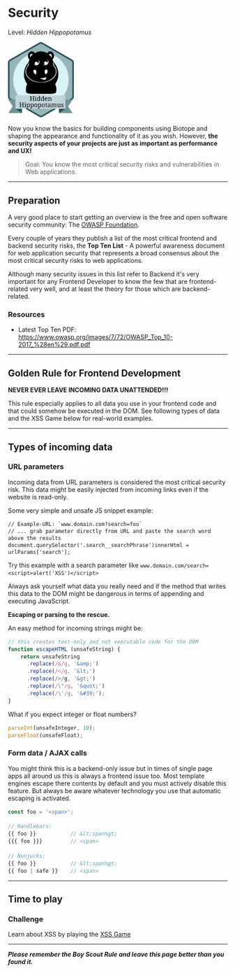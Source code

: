 # Security
Level: *Hidden Hippopotamus*

<img src="./assets/hippo_badge.svg" width="30%" height="auto" alt="hidden_hippopotamus">

Now you know the basics for building components using Biotope and shaping the appearance and functionality of it as you wish. However, **the security aspects of your projects are just as important as performance and UX!**

> Goal: You know the most critical security risks and vulnerabilities in Web applications.

---

## Preparation

A very good place to start getting an overview is the free and open software security community: The [OWASP Foundation](https://www.owasp.org/).

Every couple of years they publish a list of the most critical frontend and backend security risks, the **Top Ten List** - A powerful awareness document for web application security that represents a broad consensus about the most critical security risks to web applications.

Although many security issues in this list refer to Backend it's very important for any Frontend Developer to know the few that are frontend-related very well, and at least the theory for those which are backend-related.

### Resources

- Latest Top Ten PDF: https://www.owasp.org/images/7/72/OWASP_Top_10-2017_%28en%29.pdf.pdf

---

## Golden Rule for Frontend Development

**NEVER EVER LEAVE INCOMING DATA UNATTENDED!!!**

This rule especially applies to all data you use in your frontend code and that could somehow be executed in the DOM.
See following types of data and the XSS Game below for real-world examples.

---

## Types of incoming data

### URL parameters

Incoming data from URL parameters is considered the most critical security risk.
This data might be easily injected from incoming links even if the website is read-only.

Some very simple and unsafe JS snippet example:
```
// Example-URL: `www.domain.com?search=foo`
// ... grab parameter directly from URL and paste the search word above the results
document.querySelector('.search__searchPhrase')innerHtml = urlParams['search'];
```
Try this example with a search parameter like `www.domain.com/search=<script>alert('XSS')</script>`

Always ask yourself what data you really need and if the method that writes this data to the DOM might be dangerous in terms of appending and executing JavaScript.

**Escaping or parsing to the rescue.**

An easy method for incoming strings might be:
```js
// this creates text-only and not executable code for the DOM
function escapeHTML (unsafeString) {
    return unsafeString
      .replace(/&/g, '&amp;')
      .replace(/</g, '&lt;')
      .replace(/>/g, '&gt;')
      .replace(/\"/g, '&quot;')
      .replace(/\'/g, '&#39;');
}
```

What if you expect integer or float numbers?
```js
parseInt(unsafeInteger, 10);
parseFloat(unsafeFloat);
```

### Form data / AJAX calls

You might think this is a backend-only issue but in times of single page apps all around us this is always a frontend issue too.
Most template engines escape there contents by default and you must actively disable this feature.
But always be aware whatever technology you use that automatic escaping is activated.

```js
const foo = '<span>';

// Handlebars:
{{ foo }}           // &lt;span%gt;
{{{ foo }}}         // <span>

// Nunjucks:
{{ foo }}           // &lt;span%gt;
{{ foo | safe }}    // <span>
```
---

## Time to play

### Challenge
Learn about XSS by playing the [XSS Game](https://xss-game.appspot.com)

<authors-component v-bind:authors="[
    {
      username: 'dweiger',
      name: 'Dominikus Weiger'
    }]"/>

---------------------------------------

_**Please remember the Boy Scout Rule and leave this page better than you found it.**_
